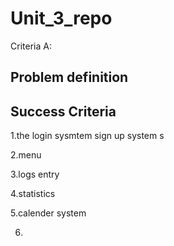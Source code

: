 # Unit_3_repo
 Criteria A:
 ## Problem definition

 ## Success Criteria
1.the login sysmtem sign up system s

2.menu

3.logs entry

4.statistics

5.calender system

6.
